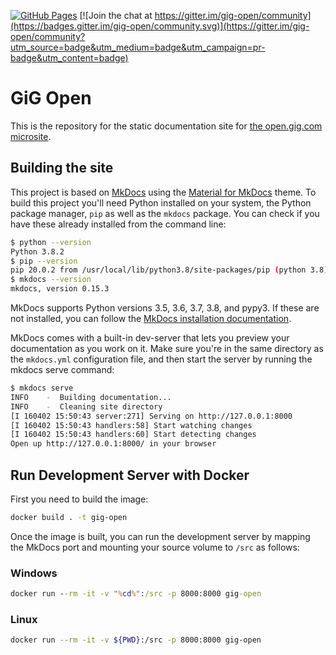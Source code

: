 [![GitHub Pages](https://github.com/GiG/open/workflows/GitHub%20Pages/badge.svg?branch=master)](https://github.com/GiG/open/actions?query=workflow%3A%22GitHub+Pages%22) [![Join the chat at https://gitter.im/gig-open/community](https://badges.gitter.im/gig-open/community.svg)](https://gitter.im/gig-open/community?utm_source=badge&utm_medium=badge&utm_campaign=pr-badge&utm_content=badge)

# GiG Open

This is the repository for the static documentation site for [the open.gig.com microsite](https://open.gig.com/).

## Building the site

This project is based on [MkDocs](https://www.mkdocs.org/) using the [Material for MkDocs](https://squidfunk.github.io/mkdocs-material/) theme. To build this project you'll need Python installed on your system, the Python package manager, `pip` as well as the `mkdocs` package. You can check if you have these already installed from the command line:

```sh
$ python --version
Python 3.8.2
$ pip --version
pip 20.0.2 from /usr/local/lib/python3.8/site-packages/pip (python 3.8)
$ mkdocs --version
mkdocs, version 0.15.3
```

MkDocs supports Python versions 3.5, 3.6, 3.7, 3.8, and pypy3. If these are not installed, you can follow the [MkDocs installation documentation](https://www.mkdocs.org/#installation).

MkDocs comes with a built-in dev-server that lets you preview your documentation as you work on it. Make sure you're in the same directory as the `mkdocs.yml` configuration file, and then start the server by running the mkdocs serve command:

```sh
$ mkdocs serve
INFO    -  Building documentation...
INFO    -  Cleaning site directory
[I 160402 15:50:43 server:271] Serving on http://127.0.0.1:8000
[I 160402 15:50:43 handlers:58] Start watching changes
[I 160402 15:50:43 handlers:60] Start detecting changes
Open up http://127.0.0.1:8000/ in your browser
```

## Run Development Server with Docker


First you need to build the image:

```sh
docker build . -t gig-open
```

Once the image is built, you can run the development server by mapping the MkDocs port and mounting your source volume to `/src` as follows:

### Windows

```cmd
docker run --rm -it -v "%cd%":/src -p 8000:8000 gig-open
```

### Linux

```sh
docker run --rm -it -v ${PWD}:/src -p 8000:8000 gig-open
```
